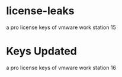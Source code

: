 # license-leaks
a pro license keys of vmware work station 15 
# Keys Updated 
a pro license keys of vmware work station 16

